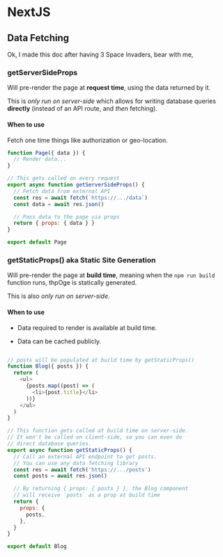 # NextJS

## Data Fetching

Ok, I made this doc after having 3 Space Invaders, bear with me,

### getServerSideProps

Will pre-render the page at **request time**, using the data returned by it.

This is *only run on server-side* which allows for writing database queries **directly** (instead of an API route, and *then* fetching).

#### When to use

Fetch one time things like authorization or geo-location.

```javascript
function Page({ data }) {
  // Render data...
}

// This gets called on every request
export async function getServerSideProps() {
  // Fetch data from external API
  const res = await fetch(`https://.../data`)
  const data = await res.json()

  // Pass data to the page via props
  return { props: { data } }
}

export default Page
```

### getStaticProps() aka Static Site Generation

Will pre-render the page at **build time**, meaning when the ```npm run build``` function runs, thpOge is statically generated.

This is also *only run on server-side*.

#### When to use

* Data required to render is available at build time.

* Data can be cached publicly.

```javascript

// posts will be populated at build time by getStaticProps()
function Blog({ posts }) {
  return (
    <ul>
      {posts.map((post) => (
        <li>{post.title}</li>
      ))}
    </ul>
  )
}

// This function gets called at build time on server-side.
// It won't be called on client-side, so you can even do
// direct database queries.
export async function getStaticProps() {
  // Call an external API endpoint to get posts.
  // You can use any data fetching library
  const res = await fetch('https://.../posts')
  const posts = await res.json()

  // By returning { props: { posts } }, the Blog component
  // will receive `posts` as a prop at build time
  return {
    props: {
      posts,
    },
  }
}

export default Blog

```
